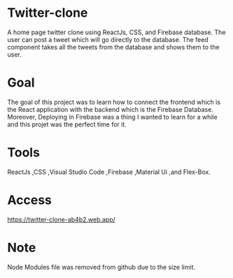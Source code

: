 # Twitter-clone
A home page twitter clone using ReactJs, CSS, and Firebase database. The user can post a tweet which will go directly to the database. The feed component takes all the tweets from the database and shows them to the user.

# Goal
The goal of this project was to learn how to connect the frontend which is the React application with the backend which is the Firebase Database. 
Moreover, Deploying in Firebase was a thing I wanted to learn for a while and this projet was the perfect time for it.

# Tools
ReactJs ,CSS ,Visual Studio Code ,Firebase ,Material Ui ,and Flex-Box.

# Access
https://twitter-clone-ab4b2.web.app/

# Note
Node Modules file was removed from github due to the size limit.

